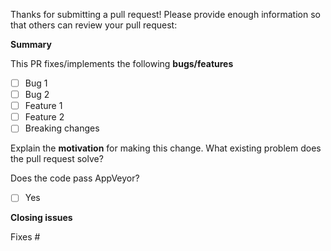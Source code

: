 Thanks for submitting a pull request! Please provide enough information so that others can review your pull request:

**Summary**

<!-- Summary of the PR -->

This PR fixes/implements the following **bugs/features**

* [ ] Bug 1
* [ ] Bug 2
* [ ] Feature 1
* [ ] Feature 2
* [ ] Breaking changes

<!-- You can skip this if you're fixing a typo or adding an app to the Showcase. -->

Explain the **motivation** for making this change. What existing problem does the pull request solve?

<!-- Example: When "Adding a function to do X", explain why it is necessary to have a way to do X. -->

Does the code pass AppVeyor?
* [ ] Yes

<!-- Make sure tests pass on AppVeyor before submitting. -->

**Closing issues**

<!-- Put `closes #XXXX` in your comment to auto-close the issue that your PR fixes (if such). -->
Fixes #